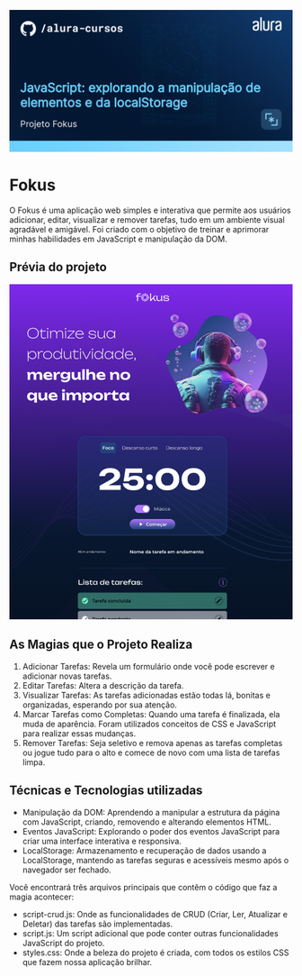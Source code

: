 ![](thumbnail.png)

# Fokus

O Fokus é uma aplicação web simples e interativa que permite aos usuários adicionar, editar, visualizar e remover tarefas, tudo em um ambiente visual agradável e amigável. Foi criado com o objetivo de treinar e aprimorar minhas habilidades em JavaScript e manipulação da DOM.

## Prévia do projeto

![](print.png)

## As Magias que o Projeto Realiza

1. Adicionar Tarefas: Revela um formulário onde você pode escrever e adicionar novas tarefas.
2. Editar Tarefas: Altera a descrição da tarefa.
3. Visualizar Tarefas: As tarefas adicionadas estão todas lá, bonitas e organizadas, esperando por sua atenção.
4. Marcar Tarefas como Completas: Quando uma tarefa é finalizada, ela muda de aparência. Foram utilizados conceitos de CSS e JavaScript para realizar essas mudanças.
5. Remover Tarefas: Seja seletivo e remova apenas as tarefas completas ou jogue tudo para o alto e comece de novo com uma lista de tarefas limpa.

## Técnicas e Tecnologias utilizadas

- Manipulação da DOM: Aprendendo a manipular a estrutura da página com JavaScript, criando, removendo e alterando elementos HTML.
- Eventos JavaScript: Explorando o poder dos eventos JavaScript para criar uma interface interativa e responsiva.
- LocalStorage: Armazenamento e recuperação de dados usando a LocalStorage, mantendo as tarefas seguras e acessíveis mesmo após o navegador ser fechado.

Você encontrará três arquivos principais que contêm o código que faz a magia acontecer:

- script-crud.js: Onde as funcionalidades de CRUD (Criar, Ler, Atualizar e Deletar) das tarefas são implementadas.
- script.js: Um script adicional que pode conter outras funcionalidades JavaScript do projeto.
- styles.css: Onde a beleza do projeto é criada, com todos os estilos CSS que fazem nossa aplicação brilhar.

